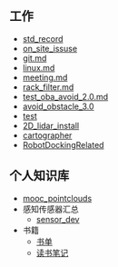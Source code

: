 ## 工作

* [std\_record](record/standard_record/std_record.md)
* [on\_site\_issuse](record/standard_record/on_site_issuse.md)
* [git.md](record/akb_Record/git.md)
* [linux.md](./record/akb_Record/linux.md)
* [meeting.md](record/standard_record/meeting.md)
* [rack\_filter.md](record/standard_record/rack_filter.md)
* [test\_oba\_avoid\_2.0.md](record/standard_record/test_oba_avoid_2.0.md)
*  [avoid_obstacle_3.0](record/standard_record/avoid_obstacle_3.0.md)
* [test](repository/test.md)
* [2D_lidar_install](record/standard_record/2D_lidar_install.md)
* [cartographer](record/akb_Record/cartographer.md)
* [RobotDockingRelated](record/standard_record/RobotDockingRelated.md)

## 个人知识库

* [mooc\_pointclouds](repository/mooc_pointclouds.md)
* 感知传感器汇总
  * [sensor\_dev](repository/sensor_dev.md)
* 书籍
  * [书单](repository/book.md)
  * [读书笔记](repository/book_note.md)



